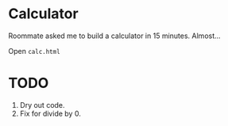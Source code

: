 # Calculator

Roommate asked me to build a calculator in 15 minutes. Almost...

Open `calc.html`

# TODO

1. Dry out code.
2. Fix for divide by 0.